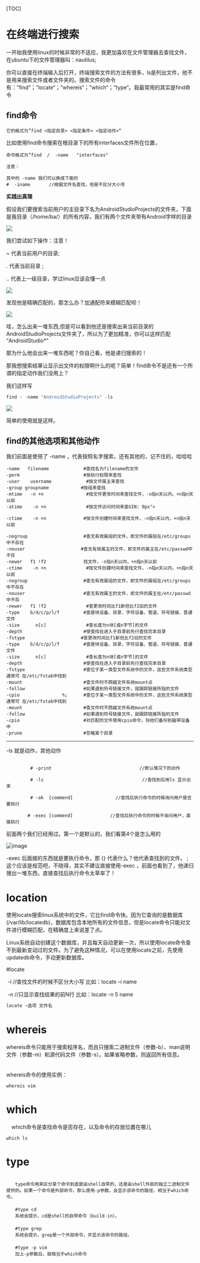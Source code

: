 [TOC]

# 在终端进行搜索

一开始我使用linux的时候非常的不适应，我更加喜欢在文件管理器去查找文件，在ubuntu下的文件管理器叫：nautilus;

你可以直接在终端输入后打开，终端搜索文件的方法有很多，ls是列出文件，他不是用来搜索文件或者文件夹的。搜索文件的命令有：”find“；”locate“；”whereis“；”which“；”type“。我最常用的其实是find命令

## find命令

~~~
它的格式为”find <指定目录> <指定条件> <指定动作>“
~~~

比如使用find命令搜索在根目录下的所有interfaces文件所在位置，

~~~
命令格式为”find  /  -name   "interfaces"

注意：

其中的 -name 我们可以换成下面的
#  -iname       //根据文件名查找，但是不区分大小写 
~~~

**实践出真理**

假设我们要搜索当前用户的主目录下名为AndroidStudioProjects的文件夹，下面是我目录（/home/ba/）的所有内容，我们有两个文件夹带有Android字样的目录

![](https://ws1.sinaimg.cn/large/006ev5f6gy1g008pwj0gnj318c07ywzx.jpg)

我们尝试如下操作：注意！

~   代表当前用户的目录;  

 .   代表当前目录 ;   

 ..     代表上一级目录，学过linux应该会懂一点  

![](https://ws1.sinaimg.cn/large/006ev5f6gy1g009ak21ukj30q604gjue.jpg)

发现他是精确匹配的，那怎么办？加通配符来模糊匹配呗！

![](https://ws1.sinaimg.cn/large/006ev5f6gy1g009giwsvxj318k0mgx6p.jpg)

哇，怎么出来一堆东西,但是可以看到他还是搜索出来当前目录的AndroidStudioProjects文件夹了，所以为了更加精准，你可以这样匹配  “AndroidStudio*”

那为什么他会出来一堆东西呢？你自己看，他是递归搜索的！



那我想搜索结果让显示出文件的权限啊什么的呢？简单！find命令不是还有一个所谓的指定动作我们没用上？

我们这样写

~~~java
find ~ -name "AndroidStudioProjects" -ls
~~~

![](https://ws1.sinaimg.cn/large/006ev5f6gy1g009qzkheej318w05ewtb.jpg)

简单的使用就是这样。

## find的其他选项和其他动作

我们前面是使用了 -name  ，代表按照名字搜索，还有其他的，记不住的，哈哈哈



```
-name   filename             #查找名为filename的文件
-perm                        #按执行权限来查找
-user    username             #按文件属主来查找
-group groupname            #按组来查找
-mtime   -n +n                #按文件更改时间来查找文件，-n指n天以内，+n指n天以前
-atime    -n +n               #按文件访问时间来查GIN: 0px">

-ctime    -n +n              #按文件创建时间来查找文件，-n指n天以内，+n指n天以前

-nogroup                     #查无有效属组的文件，即文件的属组在/etc/groups中不存在
-nouser                     #查无有效属主的文件，即文件的属主在/etc/passwd中不存
-newer   f1 !f2              找文件，-n指n天以内，+n指n天以前 
-ctime    -n +n               #按文件创建时间来查找文件，-n指n天以内，+n指n天以前 
-nogroup                     #查无有效属组的文件，即文件的属组在/etc/groups中不存在
-nouser                      #查无有效属主的文件，即文件的属主在/etc/passwd中不存
-newer   f1 !f2               #查更改时间比f1新但比f2旧的文件
-type    b/d/c/p/l/f         #查是块设备、目录、字符设备、管道、符号链接、普通文件
-size      n[c]               #查长度为n块[或n字节]的文件
-depth                       #使查找在进入子目录前先行查找完本目录
-fstype                     #查更改时间比f1新但比f2旧的文件
-type    b/d/c/p/l/f         #查是块设备、目录、字符设备、管道、符号链接、普通文件
-size      n[c]               #查长度为n块[或n字节]的文件
-depth                       #使查找在进入子目录前先行查找完本目录
-fstype                      #查位于某一类型文件系统中的文件，这些文件系统类型通常可 在/etc/fstab中找到
-mount                       #查文件时不跨越文件系统mount点
-follow                      #如果遇到符号链接文件，就跟踪链接所指的文件
-cpio                %;      #查位于某一类型文件系统中的文件，这些文件系统类型通常可 在/etc/fstab中找到
-mount                       #查文件时不跨越文件系统mount点
-follow                      #如果遇到符号链接文件，就跟踪链接所指的文件
-cpio                        #对匹配的文件使用cpio命令，将他们备份到磁带设备中
-prune                       #忽略某个目录
```

---



-ls 就是动作，其他动作

~~~ja

         # -print                                 //默认情况下的动作

         # -ls                                     //查找到后用ls 显示出来

         # -ok  [commend]                //查找后执行命令的时候询问用户是否要执行

        # -exec [commend]              //查找后执行命令的时候不询问用户，直接执行
~~~

前面两个我们已经用过。第一个是默认的，我们看第4个是怎么用的

![image](http://blog.chinaunix.net/attachment/201111/3/24648486_1320311147TBju.png)

-exec 后面接的东西就是要执行命令，那 {}  代表什么？他代表查找到的文件。 \;   这个应该是规范吧，不晓得，其实不建议直接使用-exec ，前面也看到了，他递归搜出一堆东西，直接查找后执行命令太草率了！



# location

使用locate搜索linux系统中的文件，它比find命令快。因为它查询的是数据库(/var/lib/locatedb)，数据库包含本地所有的文件信息，但是locate命令只能对文件进行模糊匹配，在精确度上来说差了点。

Linux系统自动创建这个数据库，并且每天自动更新一次，所以使用locate命令查不到最新变动过的文件。为了避免这种情况，可以在使用locate之前，先使用updatedb命令，手动更新数据库。

  \#locate 

​             -i        //查找文件的时候不区分大小写 比如：locate  –i   name

​       -n       //只显示查找结果的前N行     比如：locate  -n  5   name

~~~j
locate -选项 文件名
~~~



# whereis

whereis命令只能用于搜索程序名，而且只搜索二进制文件（参数-b）、man说明文件（参数-m）和源代码文件（参数-s）。如果省略参数，则返回所有信息。
　　

 whereis命令的使用实例：

~~~
whereis vim
~~~



# which

　which命令是查找命令是否存在，以及命令的存放位置在哪儿

~~~k
which ls
~~~



# type

```

　　type命令用来区分某个命令到底是由shell自带的，还是由shell外部的独立二进制文件提供的。如果一个命令是外部命令，那么使用-p参数，会显示该命令的路径，相当于which命令。
　　
　　#type cd
　　系统会提示，cd是shell的自带命令（build-in）。
　　
　　#type grep
　　系统会提示，grep是一个外部命令，并显示该命令的路径。
　　
　　#type -p vim
　　加上-p参数后，就相当于which命令
```